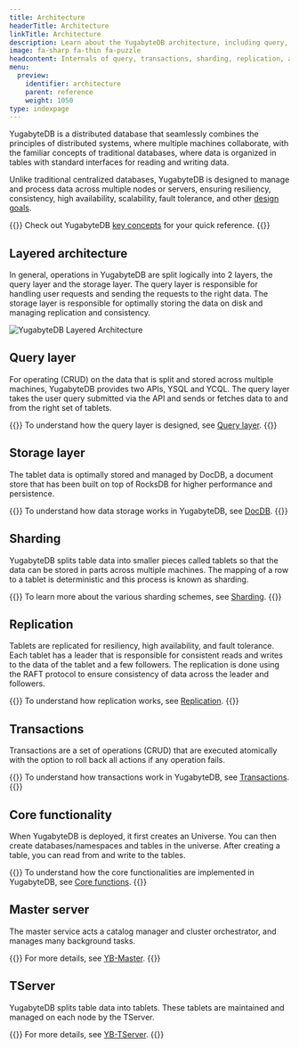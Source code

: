 ```yaml
---
title: Architecture
headerTitle: Architecture
linkTitle: Architecture
description: Learn about the YugabyteDB architecture, including query, transactions, sharding, replication, and storage layers.
image: fa-sharp fa-thin fa-puzzle
headcontent: Internals of query, transactions, sharding, replication, and storage layers
menu:
  preview:
    identifier: architecture
    parent: reference
    weight: 1050
type: indexpage
---
```


YugabyteDB is a distributed database that seamlessly combines the principles of distributed systems, where multiple machines collaborate, with the familiar concepts of traditional databases, where data is organized in tables with standard interfaces for reading and writing data.

Unlike traditional centralized databases, YugabyteDB is designed to manage and process data across multiple nodes or servers, ensuring resiliency, consistency, high availability, scalability, fault tolerance, and other [design goals](design-goals/).

{{<tip>}}
Check out YugabyteDB [key concepts](./concepts) for your quick reference.
{{</tip>}}

## Layered architecture

In general, operations in YugabyteDB are split logically into 2 layers, the query layer and the storage layer. The query layer is responsible for handling user requests and sending the requests to the right data. The storage layer is responsible for optimally storing the data on disk and managing replication and consistency.

![YugabyteDB Layered Architecture](/images/architecture/layered-architecture.png)

## Query layer

For operating (CRUD) on the data that is split and stored across multiple machines, YugabyteDB provides two APIs, YSQL and YCQL. The query layer takes the user query submitted via the API and sends or fetches data to and from the right set of tablets.

{{<tip>}}
To understand how the query layer is designed, see [Query layer](query-layer/).
{{</tip>}}

## Storage layer

The tablet data is optimally stored and managed by DocDB, a document store that has been built on top of RocksDB for higher performance and persistence.

{{<tip>}}
To understand how data storage works in YugabyteDB, see [DocDB](docdb/).
{{</tip>}}

## Sharding

YugabyteDB splits table data into smaller pieces called tablets so that the data can be stored in parts across multiple machines. The mapping of a row to a tablet is deterministic and this process is known as sharding.

{{<tip>}}
To learn more about the various sharding schemes, see [Sharding](docdb-sharding/).
{{</tip>}}

## Replication

Tablets are replicated for resiliency, high availability, and fault tolerance. Each tablet has a leader that is responsible for consistent reads and writes to the data of the tablet and a few followers. The replication is done using the RAFT protocol to ensure consistency of data across the leader and followers.

{{<tip>}}
To understand how replication works, see [Replication](docdb-replication/).
{{</tip>}}

## Transactions

Transactions are a set of operations (CRUD) that are executed atomically with the option to roll back all actions if any operation fails.

{{<tip>}}
To understand how transactions work in YugabyteDB, see [Transactions](transactions/).
{{</tip>}}

## Core functionality

When YugabyteDB is deployed, it first creates an Universe. You can then create databases/namespaces and tables in the universe. After creating a table, you can read from and write to the tables.

{{<tip>}}
To understand how the core functionalities are implemented in YugabyteDB, see [Core functions](./core-functions).
{{</tip>}}

## Master server

The master service acts a catalog manager and cluster orchestrator, and manages many background tasks.

{{<tip>}}
For more details, see [YB-Master](./yb-master).
{{</tip>}}

## TServer

YugabyteDB splits table data into tablets. These tablets are maintained and managed on each node by the TServer.

{{<tip>}}
For more details, see [YB-TServer](./yb-tserver).
{{</tip>}}
